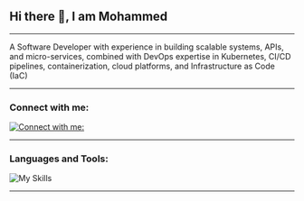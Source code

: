##            Hi there 👋, I am Mohammed 

---

A Software Developer with experience in building scalable
systems, APIs, and micro-services, combined with DevOps expertise in
Kubernetes, CI/CD pipelines, containerization, cloud platforms, and
Infrastructure as Code (IaC)

---

### Connect with me:</h2>

[![Connect with me:](https://go-skill-icons.vercel.app/api/icons?i=linkedin)](https://www.linkedin.com/in/mohammed-elabdi/)


---
### Languages and Tools:

![My Skills](https://go-skill-icons.vercel.app/api/icons?i=bash,ruby,docker,kubernetes,helm,terraform,argocd,jenkins,aws,postgres,cs,js,git)

---






